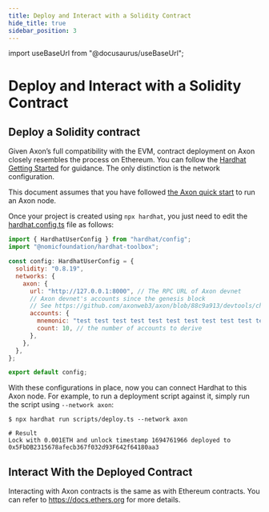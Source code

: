 ```yaml
---
title: Deploy and Interact with a Solidity Contract
hide_title: true
sidebar_position: 3
---
```


import useBaseUrl from "@docusaurus/useBaseUrl";

# Deploy and Interact with a Solidity Contract

## Deploy a Solidity contract
Given Axon’s full compatibility with the EVM, contract deployment on Axon closely resembles the process on Ethereum. You can follow the [Hardhat Getting Started](https://hardhat.org/hardhat-runner/docs/getting-started) for guidance. The only distinction is the network configuration.

This document assumes that you have followed [the Axon quick start](./quick_start.md) to run an Axon node.

Once your project is created using `npx hardhat`, you just need to edit the [hardhat.config.ts](https://hardhat.org/hardhat-runner/docs/config) file as follows:

```javascript
import { HardhatUserConfig } from "hardhat/config";
import "@nomicfoundation/hardhat-toolbox";

const config: HardhatUserConfig = {
  solidity: "0.8.19",
  networks: {
    axon: {
      url: "http://127.0.0.1:8000", // The RPC URL of Axon devnet
      // Axon devnet's accounts since the genesis block
      // See https://github.com/axonweb3/axon/blob/88c9a913/devtools/chain/specs/single_node/chain-spec.toml#L18C3-L21
      accounts: {
        mnemonic: "test test test test test test test test test test test junk",
        count: 10, // the number of accounts to derive
      },
    },
  },
};

export default config;
```

With these configurations in place, now you can connect Hardhat to this Axon node. For example, to run a deployment script against it, simply run the script using `--network axon`:
```shell
$ npx hardhat run scripts/deploy.ts --network axon

# Result
Lock with 0.001ETH and unlock timestamp 1694761966 deployed to 0x5FbDB2315678afecb367f032d93F642f64180aa3
```

## Interact With the Deployed Contract
Interacting with Axon contracts is the same as with Ethereum contracts. You can refer to https://docs.ethers.org for more details.

